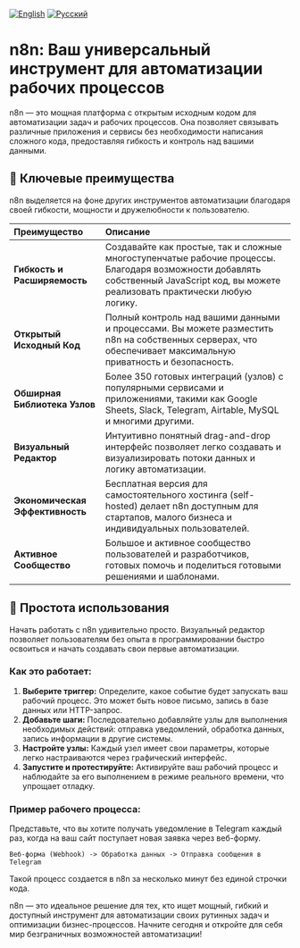 [![English](https://img.shields.io/badge/Language-English-blue)](README.md)
[![Русский](https://img.shields.io/badge/Language-Русский-red)](README_RU.md)

# n8n: Ваш универсальный инструмент для автоматизации рабочих процессов

n8n — это мощная платформа с открытым исходным кодом для автоматизации задач и рабочих процессов. Она позволяет связывать различные приложения и сервисы без необходимости написания сложного кода, предоставляя гибкость и контроль над вашими данными.

## 🌟 Ключевые преимущества

n8n выделяется на фоне других инструментов автоматизации благодаря своей гибкости, мощности и дружелюбности к пользователю.

| Преимущество | Описание |
| :--- | :--- |
| **Гибкость и Расширяемость** | Создавайте как простые, так и сложные многоступенчатые рабочие процессы. Благодаря возможности добавлять собственный JavaScript код, вы можете реализовать практически любую логику. |
| **Открытый Исходный Код** | Полный контроль над вашими данными и процессами. Вы можете разместить n8n на собственных серверах, что обеспечивает максимальную приватность и безопасность. |
| **Обширная Библиотека Узлов** | Более 350 готовых интеграций (узлов) с популярными сервисами и приложениями, такими как Google Sheets, Slack, Telegram, Airtable, MySQL и многими другими. |
| **Визуальный Редактор** | Интуитивно понятный drag-and-drop интерфейс позволяет легко создавать и визуализировать потоки данных и логику автоматизации. |
| **Экономическая Эффективность** | Бесплатная версия для самостоятельного хостинга (self-hosted) делает n8n доступным для стартапов, малого бизнеса и индивидуальных пользователей. |
| **Активное Сообщество** | Большое и активное сообщество пользователей и разработчиков, готовых помочь и поделиться готовыми решениями и шаблонами. |

## 🚀 Простота использования

Начать работать с n8n удивительно просто. Визуальный редактор позволяет пользователям без опыта в программировании быстро освоиться и начать создавать свои первые автоматизации.

### Как это работает:

1.  **Выберите триггер:** Определите, какое событие будет запускать ваш рабочий процесс. Это может быть новое письмо, запись в базе данных или HTTP-запрос.
2.  **Добавьте шаги:** Последовательно добавляйте узлы для выполнения необходимых действий: отправка уведомлений, обработка данных, запись информации в другие системы.
3.  **Настройте узлы:** Каждый узел имеет свои параметры, которые легко настраиваются через графический интерфейс.
4.  **Запустите и протестируйте:** Активируйте ваш рабочий процесс и наблюдайте за его выполнением в режиме реального времени, что упрощает отладку.

### Пример рабочего процесса:

Представьте, что вы хотите получать уведомление в Telegram каждый раз, когда на ваш сайт поступает новая заявка через веб-форму.

`Веб-форма (Webhook) -> Обработка данных -> Отправка сообщения в Telegram`

Такой процесс создается в n8n за несколько минут без единой строчки кода.

n8n — это идеальное решение для тех, кто ищет мощный, гибкий и доступный инструмент для автоматизации своих рутинных задач и оптимизации бизнес-процессов. Начните сегодня и откройте для себя мир безграничных возможностей автоматизации!
